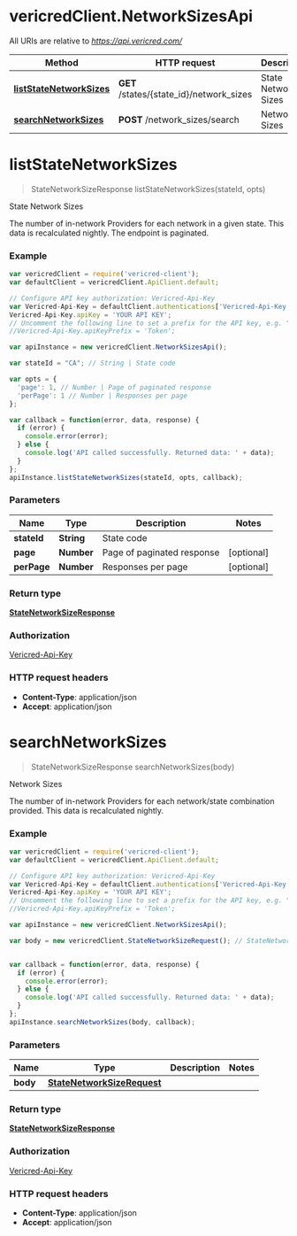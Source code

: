 # vericredClient.NetworkSizesApi

All URIs are relative to *https://api.vericred.com/*

Method | HTTP request | Description
------------- | ------------- | -------------
[**listStateNetworkSizes**](NetworkSizesApi.md#listStateNetworkSizes) | **GET** /states/{state_id}/network_sizes | State Network Sizes
[**searchNetworkSizes**](NetworkSizesApi.md#searchNetworkSizes) | **POST** /network_sizes/search | Network Sizes


<a name="listStateNetworkSizes"></a>
# **listStateNetworkSizes**
> StateNetworkSizeResponse listStateNetworkSizes(stateId, opts)

State Network Sizes

The number of in-network Providers for each network in a given state. This data is recalculated nightly.  The endpoint is paginated.

### Example
```javascript
var vericredClient = require('vericred-client');
var defaultClient = vericredClient.ApiClient.default;

// Configure API key authorization: Vericred-Api-Key
var Vericred-Api-Key = defaultClient.authentications['Vericred-Api-Key'];
Vericred-Api-Key.apiKey = 'YOUR API KEY';
// Uncomment the following line to set a prefix for the API key, e.g. "Token" (defaults to null)
//Vericred-Api-Key.apiKeyPrefix = 'Token';

var apiInstance = new vericredClient.NetworkSizesApi();

var stateId = "CA"; // String | State code

var opts = { 
  'page': 1, // Number | Page of paginated response
  'perPage': 1 // Number | Responses per page
};

var callback = function(error, data, response) {
  if (error) {
    console.error(error);
  } else {
    console.log('API called successfully. Returned data: ' + data);
  }
};
apiInstance.listStateNetworkSizes(stateId, opts, callback);
```

### Parameters

Name | Type | Description  | Notes
------------- | ------------- | ------------- | -------------
 **stateId** | **String**| State code | 
 **page** | **Number**| Page of paginated response | [optional] 
 **perPage** | **Number**| Responses per page | [optional] 

### Return type

[**StateNetworkSizeResponse**](StateNetworkSizeResponse.md)

### Authorization

[Vericred-Api-Key](../README.md#Vericred-Api-Key)

### HTTP request headers

 - **Content-Type**: application/json
 - **Accept**: application/json

<a name="searchNetworkSizes"></a>
# **searchNetworkSizes**
> StateNetworkSizeResponse searchNetworkSizes(body)

Network Sizes

The number of in-network Providers for each network/state combination provided. This data is recalculated nightly.

### Example
```javascript
var vericredClient = require('vericred-client');
var defaultClient = vericredClient.ApiClient.default;

// Configure API key authorization: Vericred-Api-Key
var Vericred-Api-Key = defaultClient.authentications['Vericred-Api-Key'];
Vericred-Api-Key.apiKey = 'YOUR API KEY';
// Uncomment the following line to set a prefix for the API key, e.g. "Token" (defaults to null)
//Vericred-Api-Key.apiKeyPrefix = 'Token';

var apiInstance = new vericredClient.NetworkSizesApi();

var body = new vericredClient.StateNetworkSizeRequest(); // StateNetworkSizeRequest | 


var callback = function(error, data, response) {
  if (error) {
    console.error(error);
  } else {
    console.log('API called successfully. Returned data: ' + data);
  }
};
apiInstance.searchNetworkSizes(body, callback);
```

### Parameters

Name | Type | Description  | Notes
------------- | ------------- | ------------- | -------------
 **body** | [**StateNetworkSizeRequest**](StateNetworkSizeRequest.md)|  | 

### Return type

[**StateNetworkSizeResponse**](StateNetworkSizeResponse.md)

### Authorization

[Vericred-Api-Key](../README.md#Vericred-Api-Key)

### HTTP request headers

 - **Content-Type**: application/json
 - **Accept**: application/json


